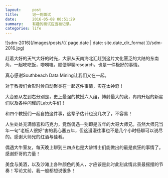 ```yaml
---
layout:     post
title:     	记一则面试
date:       2016-05-08 00:51:29
summary:    有趣的面试应当被记录。
categories: life 
---
```


![sdm-2016](/images/posts/{{ page.date | date: site.date_dir_format }}/sdm-2016.jpg)


赶着大好的天气大好的时光，大家从天南海北汇赶到这片文化匮乏的大陆的东南角，一起吃吃饭，唠唠嗑，顺便聊聊research，也是一件极好的事情。

真心感谢Southbeach Data Mining让我们又在一起。

对于教授们合影时候自动聚类在一起这件事情，实在太神奇！

大合影从左到右分别是，史上最强的教授六人组，博龄最大的我，冉冉升起的新星们以及各种闪耀的Lab大牛们！

和四个教授们一起自拍这件事，这辈子估计也没几次了，不容易！

人生处处充满惊喜和巧克力，竟然偶遇一别即是五年的大哥大师兄。虽然大师兄当年一句“老板人很好”害的我心塞五年，但这漫漫往事也不是几个小时畅聊可以说尽的。感谢大师兄的红酒与佳肴。

偶遇大牛室友，每天晚上聊到三四点也是大龄博士们能做出的最是疯狂的事情了。感谢虾哥的力量！

美食与美酒，以及沙滩上各种颜色的美人，才应该是此时此刻此情此景最摇摆的节奏！写论文前，我一般都想说很多！